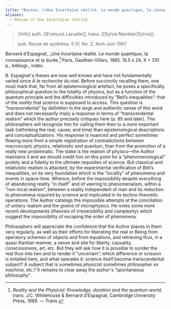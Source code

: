 ```yaml
---
title: "Review: \rUne Incertaine réalité. Le monde quantique, la connaissance et la durée. by Bernard d’Espagnat"
aliases:
  - Review of Une Incertaine réalité.
---
```

>[!info]
>auth. [[François Laruelle]], trans. [[Sylvia Nambiar|Sylvia]].
>
>pub. Revue de synthèse, S IV, No. 2, Avril-Juin 1987.

Bernard d’Espagnat, _Une Incertaine réalité. Le monde quantique, la connaissance et la durée.[^1] Paris, Gauthier-Villars, 1985. 15.5 x 24, X + 310 p., bibliogr., index.

B. Espagnat's theses are now well known and have not fundamentally varied since _À la recherche du réel_. Before succinctly recalling them, one must mark that, far from all epistemological artefact, he poses a specifically philosophical question to the totality of physics, but as a function of the quantum principle and the difficulties introduced by “Bell’s inequalities”: that of the _reality_ that science is supposed to access. This question is “transcendental” by definition in the large and authentic sense of this word and does not necessarily imply a response in terms of “transcendental realism” which the author precisely critiques here (p. 85 and later). The philosophers will recognize him for calling them then to a more important task (rethinking the real, cause, and time) than epistemological descriptions and conceptualizations. His response is nuanced and perfect sometimes flowing more from a simple registration of contradictions between macroscopic physics, relativistic and quantum, than from the promotion of a really new problematic. The stake is the realism of physics—the Author maintains it and we should credit him on this point for a “phenomenological” probity and a fidelity to the ultimate requisites of science. But classical and relativistic realism is attacked, by the experimental verification of Bell’s inequalities, on its very foundation which is the “locality” of phenomena and events in space-time. Whence, before the impossibility despite everything of abandoning reality “in itself” and of veering to phenomenalism, within a “non-local realism”, between a reality independent of man and its reduction to phenomena required by science and implicated in its techno-theoretic operations. The Author catalogs the impossible attempts at the conciliation of unitary realism and the givens of microphysics. He notes some more recent developments (theories of irreversibility and complexity) which suggest the impossibility of escaping the order of phenomena.

Philosophers will appreciate the confidence that the Author places in them very regularly, as well as their efforts for liberating the real or Being from operatory schemes of objects and from equations, and retrieving thus, in a quasi-Kantian manner, a sense and site for liberty, causality, consciousness, art, etc. But they will ask how it is possible to sunder the real thus into two and to render it “uncertain”; which difference or scission is entailed here, and what operates it: science itself become transcendental subject? A subject that is sometimes physicist sometimes philosopher _ex machina_, etc.? It remains to clear away the author's “spontaneous philosophy”.

[^1]: _Reality and the Physicist: Knowledge, duration and the quantum world,_ trans. J.C. Whitehouse & Bernard d’Espagnat, Cambridge University Press, 1989. — Trans.